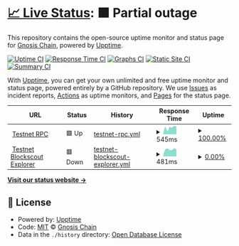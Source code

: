 # [📈 Live Status](https://status.gnosispay.com): <!--live status--> **🟧 Partial outage**

This repository contains the open-source uptime monitor and status page for [Gnosis Chain](https://www.gnosischain.com/), powered by [Upptime](https://github.com/upptime/upptime).

[![Uptime CI](https://github.com/gnosischain/gnosispay-uptime/workflows/Uptime%20CI/badge.svg)](https://github.com/gnosischain/gnosispay-uptime/actions?query=workflow%3A%22Uptime+CI%22)
[![Response Time CI](https://github.com/gnosischain/gnosispay-uptime/workflows/Response%20Time%20CI/badge.svg)](https://github.com/gnosischain/gnosispay-uptime/actions?query=workflow%3A%22Response+Time+CI%22)
[![Graphs CI](https://github.com/gnosischain/gnosispay-uptime/workflows/Graphs%20CI/badge.svg)](https://github.com/gnosischain/gnosispay-uptime/actions?query=workflow%3A%22Graphs+CI%22)
[![Static Site CI](https://github.com/gnosischain/gnosispay-uptime/workflows/Static%20Site%20CI/badge.svg)](https://github.com/gnosischain/gnosispay-uptime/actions?query=workflow%3A%22Static+Site+CI%22)
[![Summary CI](https://github.com/gnosischain/gnosispay-uptime/workflows/Summary%20CI/badge.svg)](https://github.com/gnosischain/gnosispay-uptime/actions?query=workflow%3A%22Summary+CI%22)

With [Upptime](https://upptime.js.org), you can get your own unlimited and free uptime monitor and status page, powered entirely by a GitHub repository. We use [Issues](https://github.com/gnosischain/gnosispay-uptime/issues) as incident reports, [Actions](https://github.com/gnosischain/gnosispay-uptime/actions) as uptime monitors, and [Pages](https://status.gnosispay.com) for the status page.

<!--start: status pages-->
<!-- This summary is generated by Upptime (https://github.com/upptime/upptime) -->
<!-- Do not edit this manually, your changes will be overwritten -->
<!-- prettier-ignore -->
| URL | Status | History | Response Time | Uptime |
| --- | ------ | ------- | ------------- | ------ |
| <img alt="" src="https://icons.duckduckgo.com/ip3/rpc.bicoccachain.net.ico" height="13"> [Testnet RPC](https://rpc.bicoccachain.net/) | 🟩 Up | [testnet-rpc.yml](https://github.com/gnosischain/gnosispay-uptime/commits/HEAD/history/testnet-rpc.yml) | <details><summary><img alt="Response time graph" src="./graphs/testnet-rpc/response-time-week.png" height="20"> 545ms</summary><br><a href="https://status.gnosispay.com/history/testnet-rpc"><img alt="Response time 545" src="https://img.shields.io/endpoint?url=https%3A%2F%2Fraw.githubusercontent.com%2Fgnosischain%2Fgnosispay-uptime%2FHEAD%2Fapi%2Ftestnet-rpc%2Fresponse-time.json"></a><br><a href="https://status.gnosispay.com/history/testnet-rpc"><img alt="24-hour response time 270" src="https://img.shields.io/endpoint?url=https%3A%2F%2Fraw.githubusercontent.com%2Fgnosischain%2Fgnosispay-uptime%2FHEAD%2Fapi%2Ftestnet-rpc%2Fresponse-time-day.json"></a><br><a href="https://status.gnosispay.com/history/testnet-rpc"><img alt="7-day response time 545" src="https://img.shields.io/endpoint?url=https%3A%2F%2Fraw.githubusercontent.com%2Fgnosischain%2Fgnosispay-uptime%2FHEAD%2Fapi%2Ftestnet-rpc%2Fresponse-time-week.json"></a><br><a href="https://status.gnosispay.com/history/testnet-rpc"><img alt="30-day response time 545" src="https://img.shields.io/endpoint?url=https%3A%2F%2Fraw.githubusercontent.com%2Fgnosischain%2Fgnosispay-uptime%2FHEAD%2Fapi%2Ftestnet-rpc%2Fresponse-time-month.json"></a><br><a href="https://status.gnosispay.com/history/testnet-rpc"><img alt="1-year response time 545" src="https://img.shields.io/endpoint?url=https%3A%2F%2Fraw.githubusercontent.com%2Fgnosischain%2Fgnosispay-uptime%2FHEAD%2Fapi%2Ftestnet-rpc%2Fresponse-time-year.json"></a></details> | <details><summary><a href="https://status.gnosispay.com/history/testnet-rpc">100.00%</a></summary><a href="https://status.gnosispay.com/history/testnet-rpc"><img alt="All-time uptime 100.00%" src="https://img.shields.io/endpoint?url=https%3A%2F%2Fraw.githubusercontent.com%2Fgnosischain%2Fgnosispay-uptime%2FHEAD%2Fapi%2Ftestnet-rpc%2Fuptime.json"></a><br><a href="https://status.gnosispay.com/history/testnet-rpc"><img alt="24-hour uptime 100.00%" src="https://img.shields.io/endpoint?url=https%3A%2F%2Fraw.githubusercontent.com%2Fgnosischain%2Fgnosispay-uptime%2FHEAD%2Fapi%2Ftestnet-rpc%2Fuptime-day.json"></a><br><a href="https://status.gnosispay.com/history/testnet-rpc"><img alt="7-day uptime 100.00%" src="https://img.shields.io/endpoint?url=https%3A%2F%2Fraw.githubusercontent.com%2Fgnosischain%2Fgnosispay-uptime%2FHEAD%2Fapi%2Ftestnet-rpc%2Fuptime-week.json"></a><br><a href="https://status.gnosispay.com/history/testnet-rpc"><img alt="30-day uptime 100.00%" src="https://img.shields.io/endpoint?url=https%3A%2F%2Fraw.githubusercontent.com%2Fgnosischain%2Fgnosispay-uptime%2FHEAD%2Fapi%2Ftestnet-rpc%2Fuptime-month.json"></a><br><a href="https://status.gnosispay.com/history/testnet-rpc"><img alt="1-year uptime 100.00%" src="https://img.shields.io/endpoint?url=https%3A%2F%2Fraw.githubusercontent.com%2Fgnosischain%2Fgnosispay-uptime%2FHEAD%2Fapi%2Ftestnet-rpc%2Fuptime-year.json"></a></details>
| <img alt="" src="https://icons.duckduckgo.com/ip3/blockscout.bicoccachain.net.ico" height="13"> [Testnet Blockscout Explorer](https://blockscout.bicoccachain.net/) | 🟥 Down | [testnet-blockscout-explorer.yml](https://github.com/gnosischain/gnosispay-uptime/commits/HEAD/history/testnet-blockscout-explorer.yml) | <details><summary><img alt="Response time graph" src="./graphs/testnet-blockscout-explorer/response-time-week.png" height="20"> 481ms</summary><br><a href="https://status.gnosispay.com/history/testnet-blockscout-explorer"><img alt="Response time 481" src="https://img.shields.io/endpoint?url=https%3A%2F%2Fraw.githubusercontent.com%2Fgnosischain%2Fgnosispay-uptime%2FHEAD%2Fapi%2Ftestnet-blockscout-explorer%2Fresponse-time.json"></a><br><a href="https://status.gnosispay.com/history/testnet-blockscout-explorer"><img alt="24-hour response time 521" src="https://img.shields.io/endpoint?url=https%3A%2F%2Fraw.githubusercontent.com%2Fgnosischain%2Fgnosispay-uptime%2FHEAD%2Fapi%2Ftestnet-blockscout-explorer%2Fresponse-time-day.json"></a><br><a href="https://status.gnosispay.com/history/testnet-blockscout-explorer"><img alt="7-day response time 481" src="https://img.shields.io/endpoint?url=https%3A%2F%2Fraw.githubusercontent.com%2Fgnosischain%2Fgnosispay-uptime%2FHEAD%2Fapi%2Ftestnet-blockscout-explorer%2Fresponse-time-week.json"></a><br><a href="https://status.gnosispay.com/history/testnet-blockscout-explorer"><img alt="30-day response time 481" src="https://img.shields.io/endpoint?url=https%3A%2F%2Fraw.githubusercontent.com%2Fgnosischain%2Fgnosispay-uptime%2FHEAD%2Fapi%2Ftestnet-blockscout-explorer%2Fresponse-time-month.json"></a><br><a href="https://status.gnosispay.com/history/testnet-blockscout-explorer"><img alt="1-year response time 481" src="https://img.shields.io/endpoint?url=https%3A%2F%2Fraw.githubusercontent.com%2Fgnosischain%2Fgnosispay-uptime%2FHEAD%2Fapi%2Ftestnet-blockscout-explorer%2Fresponse-time-year.json"></a></details> | <details><summary><a href="https://status.gnosispay.com/history/testnet-blockscout-explorer">0.00%</a></summary><a href="https://status.gnosispay.com/history/testnet-blockscout-explorer"><img alt="All-time uptime 0.00%" src="https://img.shields.io/endpoint?url=https%3A%2F%2Fraw.githubusercontent.com%2Fgnosischain%2Fgnosispay-uptime%2FHEAD%2Fapi%2Ftestnet-blockscout-explorer%2Fuptime.json"></a><br><a href="https://status.gnosispay.com/history/testnet-blockscout-explorer"><img alt="24-hour uptime 0.00%" src="https://img.shields.io/endpoint?url=https%3A%2F%2Fraw.githubusercontent.com%2Fgnosischain%2Fgnosispay-uptime%2FHEAD%2Fapi%2Ftestnet-blockscout-explorer%2Fuptime-day.json"></a><br><a href="https://status.gnosispay.com/history/testnet-blockscout-explorer"><img alt="7-day uptime 0.00%" src="https://img.shields.io/endpoint?url=https%3A%2F%2Fraw.githubusercontent.com%2Fgnosischain%2Fgnosispay-uptime%2FHEAD%2Fapi%2Ftestnet-blockscout-explorer%2Fuptime-week.json"></a><br><a href="https://status.gnosispay.com/history/testnet-blockscout-explorer"><img alt="30-day uptime 0.00%" src="https://img.shields.io/endpoint?url=https%3A%2F%2Fraw.githubusercontent.com%2Fgnosischain%2Fgnosispay-uptime%2FHEAD%2Fapi%2Ftestnet-blockscout-explorer%2Fuptime-month.json"></a><br><a href="https://status.gnosispay.com/history/testnet-blockscout-explorer"><img alt="1-year uptime 0.00%" src="https://img.shields.io/endpoint?url=https%3A%2F%2Fraw.githubusercontent.com%2Fgnosischain%2Fgnosispay-uptime%2FHEAD%2Fapi%2Ftestnet-blockscout-explorer%2Fuptime-year.json"></a></details>

<!--end: status pages-->

[**Visit our status website →**](https://status.gnosispay.com)

## 📄 License

- Powered by: [Upptime](https://github.com/upptime/upptime)
- Code: [MIT](./LICENSE) © [Gnosis Chain](https://www.gnosischain.com/)
- Data in the `./history` directory: [Open Database License](https://opendatacommons.org/licenses/odbl/1-0/)
